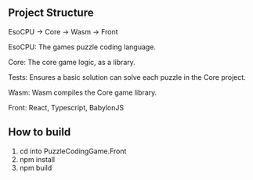 ## Project Structure

EsoCPU -> Core -> Wasm -> Front

EsoCPU: The games puzzle coding language.

Core: The core game logic, as a library.

Tests: Ensures a basic solution can solve each puzzle in the Core project.

Wasm: Wasm compiles the Core game library.

Front: React, Typescript, BabylonJS

## How to build

1. cd into PuzzleCodingGame.Front
2. npm install
3. npm build
